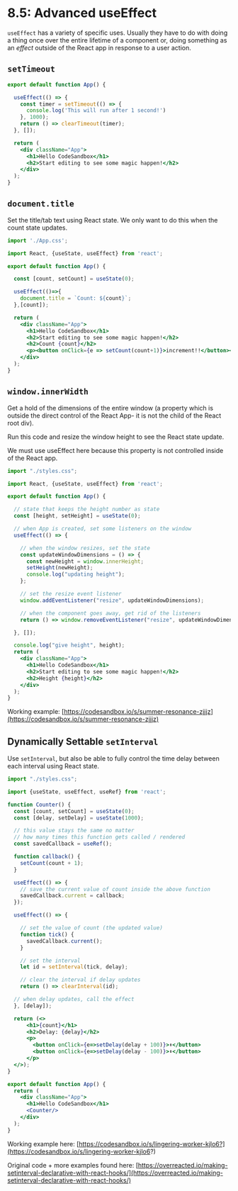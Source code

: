 # 8.5: Advanced useEffect

`useEffect` has a variety of specific uses. Usually they have to do with doing a thing once over the entire lifetime of a component or, doing something as an _effect_ outside of the React app in response to a user action.

## `setTimeout`

```jsx
export default function App() {

  useEffect(() => {
    const timer = setTimeout(() => {
      console.log('This will run after 1 second!')
    }, 1000);
    return () => clearTimeout(timer);
  }, []);

  return (
    <div className="App">
      <h1>Hello CodeSandbox</h1>
      <h2>Start editing to see some magic happen!</h2>
    </div>
  );
}
```

## `document.title`

Set the title/tab text using React state. We only want to do this when the count state updates.

```jsx
import './App.css';

import React, {useState, useEffect} from 'react';

export default function App() {

  const [count, setCount] = useState(0);

  useEffect(()=>{
    document.title = `Count: ${count}`;
  },[count]);

  return (
    <div className="App">
      <h1>Hello CodeSandbox</h1>
      <h2>Start editing to see some magic happen!</h2>
      <h2>Count {count}</h2>
      <p><button onClick={e => setCount(count+1)}>increment!!</button></p>
    </div>
  );
}
```

## `window.innerWidth`

Get a hold of the dimensions of the entire window \(a property which is outside the direct control of the React App- it is not the child of the React root div\).

Run this code and resize the window height to see the React state update.

We must use useEffect here because this property is not controlled inside of the React app.

```jsx
import "./styles.css";

import React, {useState, useEffect} from 'react';

export default function App() {

  // state that keeps the height number as state
  const [height, setHeight] = useState(0);

  // when App is created, set some listeners on the window
  useEffect(() => {

    // when the window resizes, set the state
    const updateWindowDimensions = () => {
      const newHeight = window.innerHeight;
      setHeight(newHeight);
      console.log("updating height");
    };

    // set the resize event listener
    window.addEventListener("resize", updateWindowDimensions);

    // when the component goes away, get rid of the listeners
    return () => window.removeEventListener("resize", updateWindowDimensions) 

  }, []);

  console.log("give height", height);
  return (
    <div className="App">
      <h1>Hello CodeSandbox</h1>
      <h2>Start editing to see some magic happen!</h2>
      <h2>Height {height}</h2>
    </div>
  );
}
```

Working example: [https://codesandbox.io/s/summer-resonance-zjjjz](https://codesandbox.io/s/summer-resonance-zjjjz)

## Dynamically Settable `setInterval`

Use `setInterval`, but also be able to fully control the time delay between each interval using React state.

```jsx
import "./styles.css";

import {useState, useEffect, useRef} from 'react';

function Counter() {
  const [count, setCount] = useState(0);
  const [delay, setDelay] = useState(1000);

  // this value stays the same no matter
  // how many times this function gets called / rendered
  const savedCallback = useRef();

  function callback() {
    setCount(count + 1);
  }

  useEffect(() => {
    // save the current value of count inside the above function
    savedCallback.current = callback;
  });

  useEffect(() => {

    // set the value of count (the updated value)
    function tick() {
      savedCallback.current();
    }

    // set the interval
    let id = setInterval(tick, delay);

    // clear the interval if delay updates
    return () => clearInterval(id);

  // when delay updates, call the effect
  }, [delay]);

  return (<>
      <h1>{count}</h1>
      <h2>Delay: {delay}</h2>
      <p>
        <button onClick={e=>setDelay(delay + 100)}>⬆️</button>
        <button onClick={e=>setDelay(delay - 100)}>⬇️</button>
      </p>
  </>);
}

export default function App() {
  return (
    <div className="App">
      <h1>Hello CodeSandbox</h1>
      <Counter/>
    </div>
  );
}
```

Working example here: [https://codesandbox.io/s/lingering-worker-kjlo6?](https://codesandbox.io/s/lingering-worker-kjlo6?)

Original code + more examples found here: [https://overreacted.io/making-setinterval-declarative-with-react-hooks/](https://overreacted.io/making-setinterval-declarative-with-react-hooks/)


